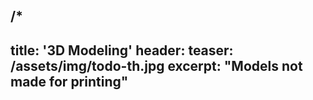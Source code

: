 /*
---
title: '3D Modeling'
header:
    teaser: /assets/img/todo-th.jpg
excerpt: "Models not made for printing"
---
